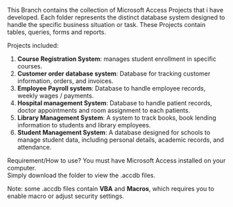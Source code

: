 This Branch contains the collection of Microsoft Access Projects that i have developed. Each folder represents the distinct database system designed to handle the specific business situation or task. These Projects contain tables, queries, forms and reports.

Projects included:
1. **Course Registration System**: manages student enrollment in specific courses.
2. **Customer order database system**: Database for tracking customer information, orders, and invoices.
3. **Employee Payroll system**: Database to handle employee records, weekly wages / payments.
4. **Hospital management System**: Database to handle patient records, doctor appointments and room assignment to each patients.
5. **Library Management System**: A system to track books, book lending information to students and library employees.
6. **Student Management System**: A database designed for schools to manage student data, including personal details, academic records, and attendance.

Requirement/How to use?
You must have Microsoft Access installed on your computer.<br>
Simply download the folder to view the .accdb files.

Note: some .accdb files contain **VBA** and **Macros**, which requires you to enable macro or adjust security settings.
